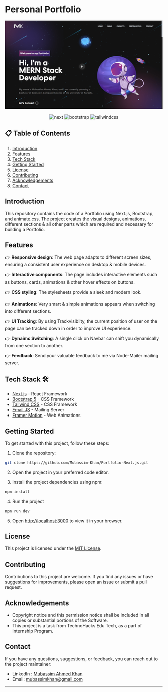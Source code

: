 # Personal Portfolio

![Preview Image](https://github.com/Mubassim-Khan/Portfolio-Next.js/blob/main/assets/images/preview.png)

<div align="center">
    <img src="https://img.shields.io/badge/next%20js-000000?style=for-the-badge&logo=nextdotjs&logoColor=white" alt="next" />
    <img src="https://img.shields.io/badge/Bootstrap-563D7C?style=for-the-badge&logo=bootstrap&logoColor=white" alt="bootstrap" />
    <img src="https://img.shields.io/badge/Tailwind_CSS-38B2AC?style=for-the-badge&logo=tailwind-css&logoColor=white" alt="tailwindcss" />
</div>

## 📋 <a name="table">Table of Contents</a>

1. [Introduction](#introduction)
2. [Features](#features)
3. [Tech Stack](#tech-stack)
4. [Getting Started](#quick-start)
5. [License](#license)
6. [Contributing](#contributing)
7. [Acknowledgements](#acknowledgements)
8. [Contact](#contact)

## <a name="introduction">Introduction</a>

This repository contains the code of a Portfolio using Next.js, Bootstrap, and animate.css. The project creates the visual designs, animations, different sections & all other parts which are required and necessary for building a Portfolio.

## <a name="features">Features</a>

👉 **Responsive design**: The web page adapts to different screen sizes, ensuring a consistent user experience on desktop & mobile devices.

👉 **Interactive components**: The page includes interactive elements such as buttons, cards, animations & other hover effects on buttons.

👉 **CSS styling**: The stylesheets provide a sleek and modern look.

👉 **Animations**: Very smart & simple animations appears when switching into different sections.

👉 **UI Tracking**: By using Trackvisiblity, the current position of user on the page can be tracked down in order to improve UI experience.

👉 **Dynaimc Switching**: A single click on Navbar can shift you dynamically from one section to another.

👉 **Feedback**: Send your valuable feedback to me via Node-Mailer mailing server.

## <a name="tech-stack">Tech Stack 🛠️</a>

- [Next.js](https://nextjs.org/) - React Framework
- [Bootstrap 5](https://getbootstrap.com/) - CSS Framework
- [Tailwind CSS](https://getbootstrap.com/) - CSS Framework
- [Email JS](https://www.emailjs.com/) - Mailing Server
- [Framer Motion](https://motion.dev/) - Web Animations

## <a name="#quick-start">Getting Started</a>

To get started with this project, follow these steps:

1. Clone the repository:

```bash
git clone https://github.com/Mubassim-Khan/Portfolio-Next.js.git
```

2. Open the project in your preferred code editor.

3. Install the project dependencies using npm:

```bash
npm install
```

4. Run the project

```bash
npm run dev
```

5. Open [http://localhost:3000](http://localhost:3000) to view it in your browser.

## <a name="license">License</a>

This project is licensed under the [MIT License](https://opensource.org/licenses/MIT).

## <a name="contributing">Contributing</a>

Contributions to this project are welcome. If you find any issues or have suggestions for improvements, please open an issue or submit a pull request.

## <a name="acknowledgements">Acknowledgements</a>

- Copyright notice and this permission notice shall be included in all copies or substantial portions of the Software.
- This project is a task from TechnoHacks Edu Tech, as a part of Internship Program.

## <a name="contact">Contact</a>

If you have any questions, suggestions, or feedback, you can reach out to the project maintainer:

- LinkedIn : [Mubassim Ahmed Khan](https://www.linkedin.com/in/mubassim)
- Email: [mubassimkhan@gmail.com](mailto:mubassimkhan@gmail.com)

---

